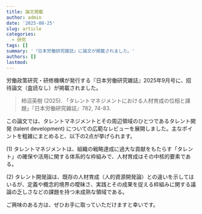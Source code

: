 ```yaml
---
title: 論文掲載
author: admin
date: '2025-08-25'
slug: article
categories:
  - 研究
tags: []
summary: '『日本労働研究雑誌』に論文が掲載されました。'
authors: []
lastmod: 
---
```


労働政策研究・研修機構が発行する『日本労働研究雑誌』2025年9月号に、招待論文（査読なし）が掲載されました。
> 柿沼英樹 (2025). 「タレントマネジメントにおける人材育成の位相と課題」『日本労働研究雑誌』782, 74-83.

この論文では、タレントマネジメントとその周辺領域のひとつであるタレント開発 (talent development) についての広範なレビューを展開しました。主なポイントを粗雑にまとめると、以下の2点が挙げられます。

(1) タレントマネジメントは、組織の戦略達成に過大な貢献をもたらす「タレント」の確保や活用に関する体系的な枠組みで、人材育成はその中核的要素である。

(2) タレント開発論は、既存の人材育成（人的資源開発論）との違いを示してはいるが、定義や概念的境界の曖昧さ、実践とその成果を捉える枠組みに関する議論の乏しさなどの課題を持つ未成熟な領域である。


ご興味のある方は、ぜひお手に取っていただけますと幸いです。